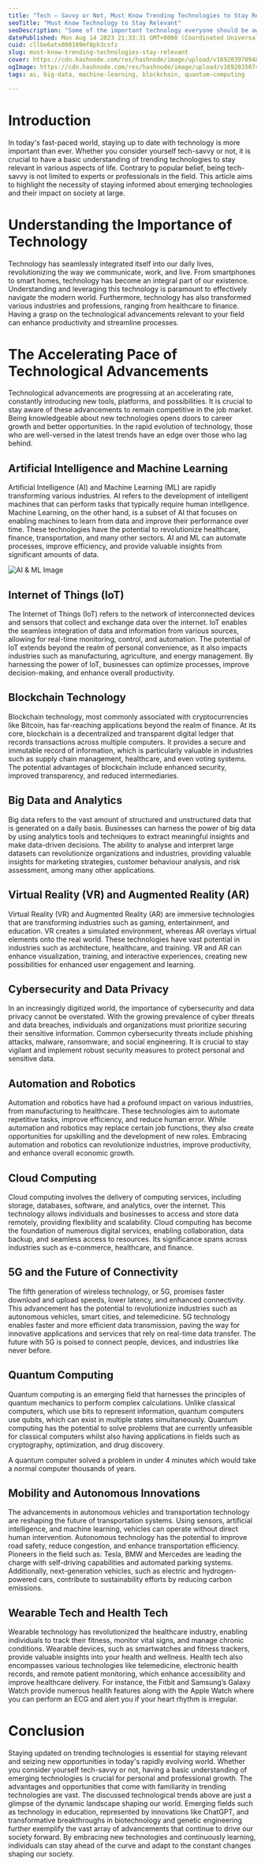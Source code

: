 ```yaml
---
title: "Tech – Savvy or Not, Must Know Trending Technologies to Stay Relevant"
seoTitle: "Must Know Technology to Stay Relevant"
seoDescription: "Some of the important technology everyone should be aware of irrespective if you are tech-savvy or not"
datePublished: Mon Aug 14 2023 21:33:31 GMT+0000 (Coordinated Universal Time)
cuid: cllbe6atx000109mf8ph3csfz
slug: must-know-trending-technologies-stay-relevant
cover: https://cdn.hashnode.com/res/hashnode/image/upload/v1692039709489/402025f5-cfd0-4cec-9bff-ab183d118820.png
ogImage: https://cdn.hashnode.com/res/hashnode/image/upload/v1692035074026/bee13ae4-8960-4172-8311-d07e9c70f378.png
tags: ai, big-data, machine-learning, blockchain, quantum-computing

---
```


# Introduction
In today's fast-paced world, staying up to date with technology is more important than ever. Whether you consider yourself tech-savvy or not, it is crucial to have a basic understanding of trending technologies to stay relevant in various aspects of life. Contrary to popular belief, being tech-savvy is not limited to experts or professionals in the field. This article aims to highlight the necessity of staying informed about emerging technologies and their impact on society at large.

# Understanding the Importance of Technology
Technology has seamlessly integrated itself into our daily lives, revolutionizing the way we communicate, work, and live. From smartphones to smart homes, technology has become an integral part of our existence. Understanding and leveraging this technology is paramount to effectively navigate the modern world. Furthermore, technology has also transformed various industries and professions, ranging from healthcare to finance. Having a grasp on the technological advancements relevant to your field can enhance productivity and streamline processes.

# The Accelerating Pace of Technological Advancements
Technological advancements are progressing at an accelerating rate, constantly introducing new tools, platforms, and possibilities. It is crucial to stay aware of these advancements to remain competitive in the job market. Being knowledgeable about new technologies opens doors to career growth and better opportunities. In the rapid evolution of technology, those who are well-versed in the latest trends have an edge over those who lag behind.

## Artificial Intelligence and Machine Learning
Artificial Intelligence (AI) and Machine Learning (ML) are rapidly transforming various industries. AI refers to the development of intelligent machines that can perform tasks that typically require human intelligence. Machine Learning, on the other hand, is a subset of AI that focuses on enabling machines to learn from data and improve their performance over time. These technologies have the potential to revolutionize healthcare, finance, transportation, and many other sectors. AI and ML can automate processes, improve efficiency, and provide valuable insights from significant amounts of data.


![AI & ML Image](/Users/rohan/Library/CloudStorage/Dropbox/Blogs/TechSavvy/AI&MachineLearning.png)


















## Internet of Things (IoT)
The Internet of Things (IoT) refers to the network of interconnected devices and sensors that collect and exchange data over the internet. IoT enables the seamless integration of data and information from various sources, allowing for real-time monitoring, control, and automation. The potential of IoT extends beyond the realm of personal convenience, as it also impacts industries such as manufacturing, agriculture, and energy management. By harnessing the power of IoT, businesses can optimize processes, improve decision-making, and enhance overall productivity.

















## Blockchain Technology
Blockchain technology, most commonly associated with cryptocurrencies like Bitcoin, has far-reaching applications beyond the realm of finance. At its core, blockchain is a decentralized and transparent digital ledger that records transactions across multiple computers. It provides a secure and immutable record of information, which is particularly valuable in industries such as supply chain management, healthcare, and even voting systems. The potential advantages of blockchain include enhanced security, improved transparency, and reduced intermediaries.















## Big Data and Analytics
Big data refers to the vast amount of structured and unstructured data that is generated on a daily basis. Businesses can harness the power of big data by using analytics tools and techniques to extract meaningful insights and make data-driven decisions. The ability to analyse and interpret large datasets can revolutionize organizations and industries, providing valuable insights for marketing strategies, customer behaviour analysis, and risk assessment, among many other applications.


























## Virtual Reality (VR) and Augmented Reality (AR)
Virtual Reality (VR) and Augmented Reality (AR) are immersive technologies that are transforming industries such as gaming, entertainment, and education. VR creates a simulated environment, whereas AR overlays virtual elements onto the real world. These technologies have vast potential in industries such as architecture, healthcare, and training. VR and AR can enhance visualization, training, and interactive experiences, creating new possibilities for enhanced user engagement and learning.

















## Cybersecurity and Data Privacy
In an increasingly digitized world, the importance of cybersecurity and data privacy cannot be overstated. With the growing prevalence of cyber threats and data breaches, individuals and organizations must prioritize securing their sensitive information. Common cybersecurity threats include phishing attacks, malware, ransomware, and social engineering. It is crucial to stay vigilant and implement robust security measures to protect personal and sensitive data.















## Automation and Robotics
Automation and robotics have had a profound impact on various industries, from manufacturing to healthcare. These technologies aim to automate repetitive tasks, improve efficiency, and reduce human error. While automation and robotics may replace certain job functions, they also create opportunities for upskilling and the development of new roles. Embracing automation and robotics can revolutionize industries, improve productivity, and enhance overall economic growth.















## Cloud Computing
Cloud computing involves the delivery of computing services, including storage, databases, software, and analytics, over the internet. This technology allows individuals and businesses to access and store data remotely, providing flexibility and scalability. Cloud computing has become the foundation of numerous digital services, enabling collaboration, data backup, and seamless access to resources. Its significance spans across industries such as e-commerce, healthcare, and finance.












## 5G and the Future of Connectivity
The fifth generation of wireless technology, or 5G, promises faster download and upload speeds, lower latency, and enhanced connectivity. This advancement has the potential to revolutionize industries such as autonomous vehicles, smart cities, and telemedicine. 5G technology enables faster and more efficient data transmission, paving the way for innovative applications and services that rely on real-time data transfer. The future with 5G is poised to connect people, devices, and industries like never before.















## Quantum Computing
Quantum computing is an emerging field that harnesses the principles of quantum mechanics to perform complex calculations. Unlike classical computers, which use bits to represent information, quantum computers use qubits, which can exist in multiple states simultaneously. Quantum computing has the potential to solve problems that are currently unfeasible for classical computers whilst also having applications in fields such as cryptography, optimization, and drug discovery.
  
A quantum computer solved a problem in under 4 minutes which would take a normal computer thousands of years.

















## Mobility and Autonomous Innovations
The advancements in autonomous vehicles and transportation technology are reshaping the future of transportation systems. Using sensors, artificial intelligence, and machine learning, vehicles can operate without direct human intervention. Autonomous technology has the potential to improve road safety, reduce congestion, and enhance transportation efficiency. Pioneers in the field such as: Tesla, BMW and Mercedes are leading the charge with self-driving capabilities and automated parking systems. Additionally, next-generation vehicles, such as electric and hydrogen-powered cars, contribute to sustainability efforts by reducing carbon emissions.















## Wearable Tech and Health Tech
Wearable technology has revolutionized the healthcare industry, enabling individuals to track their fitness, monitor vital signs, and manage chronic conditions. Wearable devices, such as smartwatches and fitness trackers, provide valuable insights into your health and wellness. Health tech also encompasses various technologies like telemedicine, electronic health records, and remote patient monitoring, which enhance accessibility and improve healthcare delivery. For instance, the Fitbit and Samsung’s Galaxy Watch provide numerous health features along with the Apple Watch where you can perform an ECG and alert you if your heart rhythm is irregular.















# Conclusion
Staying updated on trending technologies is essential for staying relevant and seizing new opportunities in today's rapidly evolving world. Whether you consider yourself tech-savvy or not, having a basic understanding of emerging technologies is crucial for personal and professional growth. The advantages and opportunities that come with familiarity in trending technologies are vast. The discussed technological trends above are just a glimpse of the dynamic landscape shaping our world. Emerging fields such as technology in education, represented by innovations like ChatGPT, and transformative breakthroughs in biotechnology and genetic engineering further exemplify the vast array of advancements that continue to drive our society forward. By embracing new technologies and continuously learning, individuals can stay ahead of the curve and adapt to the constant changes shaping our society.
